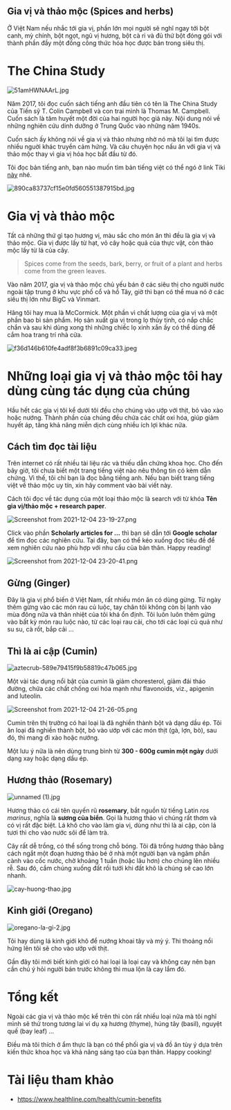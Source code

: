 ## Gia vị và thảo mộc (Spices and herbs)

Ở Việt Nam nếu nhắc tới gia vị, phần lớn mọi người sẽ nghĩ ngay tới bột canh, mỳ chính, bột ngọt, ngũ vị hương, bột cà ri và đủ thứ bột đóng gói với thành phần đầy một đống công thức hóa học được bán trong siêu thị.

# The China Study

![51amHWNAArL.jpg](https://cdn.hashnode.com/res/hashnode/image/upload/v1638634447977/Wx55jvuKx.jpeg)

Năm 2017, tôi đọc cuốn sách tiếng anh đầu tiên có tên là The China Study của Tiến sỹ T. Colin Campbell và con trai mình là Thomas M. Campbell. Cuốn sách là tâm huyết một đời của hai người học giả này. Nội dung nói về những nghiên cứu dinh dưỡng ở Trung Quốc vào những năm 1940s.

Cuốn sách ấy không nói về gia vị và thảo nhưng nhờ nó mà tôi lại tìm được nhiều nguời khác truyền cảm hứng. Và câu chuyện học nấu ăn với gia vị và thảo mộc thay vì gia vị hóa học bắt đầu từ đó.

Tôi đọc bản tiếng anh, bạn nào muốn tìm bản tiếng việt có thể ngó ở link Tiki [này](https://tiki.vn/bi-mat-dinh-duong-cho-suc-khoe-toan-dien-the-china-study-tai-ban-lan-thu-2-p13290131.html) nhé.

![890ca83737cf15e0fd560551387915bd.jpg](https://cdn.hashnode.com/res/hashnode/image/upload/v1638634471105/95bv-Nd1yb.jpeg)

# Gia vị và thảo mộc

Tất cả những thứ gì tạo hương vị, màu sắc cho món ăn thì đều là gia vị và thảo mộc. Gia vị được lấy từ hạt, vỏ cây hoặc quả của thực vật, còn thảo mộc lấy từ lá của cây.

> Spices come from the seeds, bark, berry, or fruit of a plant and herbs come from the green leaves.

Vào năm 2017, gia vị và thảo mộc chủ yếu bán ở các siêu thị cho người nước ngoài tập trung ở khu vực phố cổ và hồ Tây, giờ thì bạn có thể mua nó ở các siêu thị lớn như BigC và Vinmart.

Hãng tôi hay mua là McCormick. Một phần vì chất lượng của gia vị và một phần bao bì sản phẩm. Họ sản xuất gia vị trong lọ thủy tinh, có nắp chắc chắn và sau khi dùng xong thì những chiếc lọ xinh xắn ấy có thể dùng để cắm hoa trang trí nhà cửa.

![f36d146b610fe4adf8f3b6891c09ca33.jpeg](https://cdn.hashnode.com/res/hashnode/image/upload/v1638636763729/wZgt568h2.jpeg)

# Những loại gia vị và thảo mộc tôi hay dùng cùng tác dụng của chúng

Hầu hết các gia vị tôi kể dưới tôi đều cho chúng vào ướp với thịt, bỏ vào xào hoặc nướng. Thành phần của chúng đều chứa các chất oxi hóa, giúp giảm huyết áp, tăng khả năng miễn dịch cùng nhiều ích lợi khác nữa.

## Cách tìm đọc tài liệu

Trên internet có rất nhiều tài liệu rác và thiếu dẫn chứng khoa học. Cho đến bây giờ, tôi chưa biết một trang tiếng việt nào nêu thông tin có kèm dẫn chứng. Vì thế, tôi chỉ bạn là đọc bằng tiếng anh. Nếu bạn biết trang tiếng việt về thảo mộc uy tín, xin hãy comment vào bài viết này.

Cách tôi đọc về tác dụng của một loại thảo mộc là search với từ khóa **Tên gia vị/thảo mộc + research paper**.

![Screenshot from 2021-12-04 23-19-27.png](https://cdn.hashnode.com/res/hashnode/image/upload/v1638634824559/rm8Kz3Hq5.png)

Click vào phần **Scholarly articles for ...** thì bạn sẽ dẫn tới **Google scholar** để tìm đọc các nghiên cứu. Tại đây, bạn có thể kéo xuống đọc tiêu đề để xem nghiên cứu nào phù hợp với nhu cầu của bản thân. Happy reading!

![Screenshot from 2021-12-04 23-20-41.png](https://cdn.hashnode.com/res/hashnode/image/upload/v1638635119369/LmB06yGr2c.png)

## Gừng (Ginger)

Đây là gia vị phổ biến ở Việt Nam, rất nhiều món ăn có dùng gừng. Từ ngày thêm gừng vào các món rau củ luộc, tay chân tôi không còn bị lạnh vào mùa đông nữa và thân nhiệt của tôi khá ổn định. Tôi luôn luôn thêm gừng vào bất kỳ món rau luộc nào, từ các loại rau cải, cho tới các loại củ quả như su su, cà rốt, bắp cải ...

## Thì là ai cập (Cumin)

![aztecrub-589e79415f9b58819c47b065.jpg](https://cdn.hashnode.com/res/hashnode/image/upload/v1638634283678/M2c55mr4v.jpeg)

Một vài tác dụng nổi bật của cumin là giảm choresterol, giảm đái tháo đường, chứa các chất chống oxi hóa mạnh như flavonoids, viz., apigenin and luteolin.

![Screenshot from 2021-12-04 21-26-05.png](https://cdn.hashnode.com/res/hashnode/image/upload/v1638627984875/ZJ4N3qTIN.png)

Cumin trên thị trường có hai loại là đã nghiền thành bột và dạng dầu ép. Tôi ăn loại đã nghiền thành bột, bỏ vào ướp với các món thịt (gà, lợn, bò), sau đó, thì mang đi xào hoặc nướng.

Một lưu ý nữa là nên dùng trung bình từ **300 - 600g cumin một ngày** dưới dạng xay hoặc dạng dầu ép.

## Hương thảo (Rosemary)

![unnamed (1).jpg](https://cdn.hashnode.com/res/hashnode/image/upload/v1638634186658/ZSuzOajts.jpeg)

Hương thảo có cái tên quyến rũ **rosemary**, bắt nguồn từ tiếng Latin *ros marinus*, nghĩa là **sương của biển**. Gọi là hương thảo vì chúng rất thơm và có vị rất đặc biệt. Lá khô cho vào làm gia vị, dùng như thì là ai cập, còn lá tươi thì cho vào nước sôi để làm trà. 

Cây rất dễ trồng, có thể sống trong chỗ bóng. Tôi đã trồng hương thảo bằng cách ngắt một đoạn hương thảo bé ở nhà một người bạn và ngâm phần cành vào cốc nước, chờ khoảng 1 tuần (hoặc lâu hơn) cho chúng lên nhiều rễ. Sau đó, cắm chúng xuống đất rồi tưới khi đất khô là chúng sẽ cao lớn nhanh.

![cay-huong-thao.jpg](https://cdn.hashnode.com/res/hashnode/image/upload/v1638634206675/SIrKNyM2m.jpeg)

## Kinh giới (Oregano)

![oregano-la-gi-2.jpg](https://cdn.hashnode.com/res/hashnode/image/upload/v1638632769238/PExvTA89C.jpeg)

Tôi hay dùng lá kinh giới khô để nướng khoai tây và mỳ ý. Thi thoảng nổi hứng lên tôi sẽ cho vào ướp với thịt.

Gần đây tôi mới biết kinh giới có hai loại là loại cay và không cay nên bạn cần chú ý hỏi người bán trước không thì mua lộn là cay lắm đó.

# Tổng kết

Ngoài các gia vị và thảo mộc kể trên thì còn rất nhiều loại nữa mà tôi nghĩ mình sẽ thử trong tương lai ví dụ xạ hương (thyme), húng tây (basil), nguyệt quế (bay leaf) ...

Điều mà tôi thích ở ẩm thực là bạn có thể phối gia vị và đồ ăn tùy ý dựa trên kiến thức khoa học và khả năng sáng tạo của bạn thân. Happy cooking! 

# Tài liệu tham khảo

- https://www.healthline.com/health/cumin-benefits

